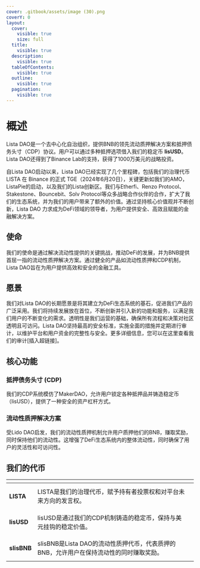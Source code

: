 ```yaml
---
cover: .gitbook/assets/image (30).png
coverY: 0
layout:
  cover:
    visible: true
    size: full
  title:
    visible: true
  description:
    visible: true
  tableOfContents:
    visible: true
  outline:
    visible: true
  pagination:
    visible: true
---
```


# 概述

Lista DAO是一个去中心化自治组织，提供BNB的领先流动质押解决方案和抵押债务头寸（CDP）协议。用户可以通过多种抵押选项借入我们的稳定币 **lisUSD**。Lista DAO还得到了Binance Lab的支持，获得了1000万美元的战略投资。

自Lista DAO启动以来，Lista DAO已经实现了几个里程碑，包括我们的治理代币 LISTA 在 Binance 的正式 TGE（2024年6月20日），关键更新如我们的AMO，ListaPie的启动，以及我们的Lista创新区。我们与Etherfi、Renzo Protocol、Stakestone、Bouncebit、Solv Protocol等众多战略合作伙伴的合作，扩大了我们的生态系统，并为我们的用户带来了额外的价值。通过坚持核心价值观并不断创新，Lista DAO 力求成为DeFi领域的领导者，为用户提供安全、高效且赋能的金融解决方案。

## 使命

我们的使命是通过解决流动性提供的关键挑战，推动DeFi的发展，并为BNB提供首屈一指的流动性质押解决方案。通过健全的产品如流动性质押和CDP机制，Lista DAO旨在为用户提供高效和安全的金融工具。

## 愿景

我们对Lista DAO的长期愿景是将其建立为DeFi生态系统的基石，促进我们产品的广泛采用。我们将持续发展放在首位，不断创新并引入新的功能和服务，以满足我们用户的不断变化的需求。透明性是我们运营的基础，确保所有流程和决策对社区透明且可访问。Lista DAO坚持最高的安全标准，实施全面的措施并定期进行审计，以维护平台和用户资金的完整性与安全。更多详细信息，您可以在这里查看我们的审计\[插入超链接]。

## 核心功能

### 抵押债务头寸 (CDP)

我们的CDP系统模仿了MakerDAO，允许用户锁定各种抵押品并铸造稳定币（lisUSD），提供了一种安全的资产杠杆方式。

### 流动性质押解决方案

受Lido DAO启发，我们的流动性质押机制允许用户质押他们的BNB，赚取奖励，同时保持他们的流动性。这增强了DeFi生态系统内的整体流动性，同时确保了用户的灵活性和可访问性。

## 我们的代币

<table data-view="cards"><thead><tr><th></th><th></th><th></th></tr></thead><tbody><tr><td><h4>LISTA</h4></td><td>LISTA是我们的治理代币，赋予持有者投票权和对平台未来方向的发言权。</td><td></td></tr><tr><td><h4>lisUSD</h4></td><td>lisUSD是通过我们的CDP机制铸造的稳定币，保持与美元挂钩的稳定价值。</td><td></td></tr><tr><td><h4>slisBNB</h4></td><td>slisBNB是Lista DAO的流动性质押代币，代表质押的BNB，允许用户在保持流动性的同时赚取奖励。</td><td></td></tr></tbody></table>
